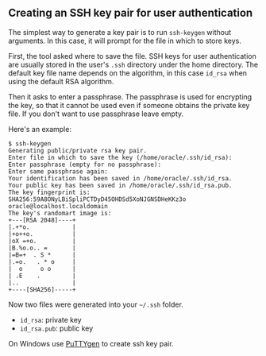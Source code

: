 ## Creating an SSH key pair for user authentication

The simplest way to generate a key pair is to run `ssh-keygen` without arguments. In this case, it will prompt for the file in which to store keys.

First, the tool asked where to save the file. SSH keys for user authentication are usually stored in the user's `.ssh` directory under the home directory. The default key file name depends on the algorithm, in this case `id_rsa` when using the default RSA algorithm.

Then it asks to enter a passphrase. The passphrase is used for encrypting the key, so that it cannot be used even if someone obtains the private key file. If you don't want to use passphrase leave empty.

Here's an example:

    $ ssh-keygen
    Generating public/private rsa key pair.
    Enter file in which to save the key (/home/oracle/.ssh/id_rsa):
    Enter passphrase (empty for no passphrase):
    Enter same passphrase again:
    Your identification has been saved in /home/oracle/.ssh/id_rsa.
    Your public key has been saved in /home/oracle/.ssh/id_rsa.pub.
    The key fingerprint is:
    SHA256:59A8ONyLBiSpliPCTDyD45OHDSd5XoNJGNSDHeKKz3o oracle@localhost.localdomain
    The key's randomart image is:
    +---[RSA 2048]----+
    |.+*o.            |
    |+o++o.           |
    |oX =+o.          |
    |B.%o.o.. =       |
    |=B=+  . S *      |
    |.=o.   . * o     |
    |  o     o o      |
    | .E    .         |
    |..               |
    +----[SHA256]-----+

Now two files were generated into your `~/.ssh` folder.

- `id_rsa`: private key
- `id_rsa.pub`: public key

On Windows use [PuTTYgen](https://www.ssh.com/ssh/putty/windows/puttygen) to create ssh key pair.
